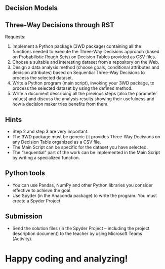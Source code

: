 ## Decision Models 

## Three-Way Decisions through RST

Requests:

1. Implement a Python package (3WD package) containing all the functions needed to execute
    the Three-Way Decisions approach (based on Probabilistic Rough Sets) on Decision Tables
    provided as CSV files.
2. Choose a suitable and interesting dataset from a repository on the Web.
3. Design a data analysis method (choose goals, conditional attributes and decision attributes)
    based on Sequential Three-Way Decisions to process the selected dataset.
4. Write a Python program (main script), invoking your 3WD package, to process the selected
    dataset by using the defined method.
5. Write a document describing all the previous steps (also the parameter values) and discuss the
    analysis results showing their usefulness and how a decision maker tries benefits from them.

## Hints

- Step 2 and step 3 are very important.
- The 3WD package must be generic (it provides Three-Way Decisions on any Decision Table
    organized as a CSV file.
- The Main Script can be specific for the dataset you have selected.
- The “sequential” part of the work can be implemented in the Main Script by writing a
    specialized function.

## Python tools

- You can use Pandas, NumPy and other Python libraries you consider effective to achieve the
    goal.
- Use Spyder (in the Anaconda package) to write the program. You must create a Spyder
    Project.

## Submission

- Send the solution files (in the Spyder Project – including the project description document) to
    the teacher by using Microsoft Teams (Activity).

# Happy coding and analyzing!

